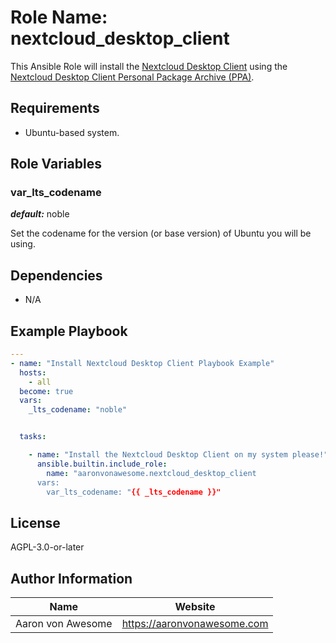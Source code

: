 # Role Name: nextcloud_desktop_client

This Ansible Role will install the [Nextcloud Desktop Client](https://nextcloud.com/install/#desktop-files) using the [Nextcloud Desktop Client Personal Package Archive (PPA)](https://launchpad.net/~nextcloud-devs/+archive/ubuntu/client).

## Requirements

- Ubuntu-based system.

## Role Variables

### var_lts_codename

***default:*** noble

Set the codename for the version (or base version) of Ubuntu you will be using.

## Dependencies

- N/A

## Example Playbook

```yaml
---
- name: "Install Nextcloud Desktop Client Playbook Example"
  hosts:
    - all
  become: true
  vars:
    _lts_codename: "noble"


  tasks:

    - name: "Install the Nextcloud Desktop Client on my system please!"
      ansible.builtin.include_role:
        name: "aaronvonawesome.nextcloud_desktop_client
      vars:
        var_lts_codename: "{{ _lts_codename }}"
```

## License

AGPL-3.0-or-later

## Author Information

| Name | Website |
| --  | -- |
| Aaron von Awesome | https://aaronvonawesome.com |
